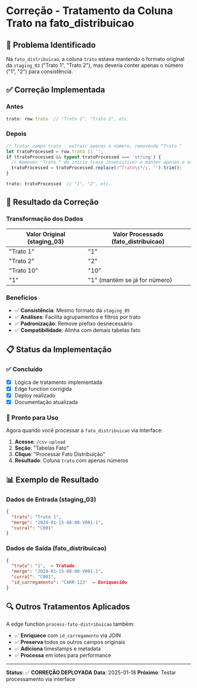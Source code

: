 # Correção - Tratamento da Coluna Trato na fato_distribuicao

## 🔧 Problema Identificado
Na `fato_distribuicao`, a coluna `trato` estava mantendo o formato original da `staging_03` ("Trato 1", "Trato 2"), mas deveria conter apenas o número ("1", "2") para consistência.

## ✅ Correção Implementada

### Antes
```typescript
trato: row.trato  // "Trato 1", "Trato 2", etc.
```

### Depois
```typescript
// Tratar campo trato - extrair apenas o número, removendo "Trato "
let tratoProcessed = row.trato || '';
if (tratoProcessed && typeof tratoProcessed === 'string') {
  // Remover "Trato " do início (case insensitive) e manter apenas o número
  tratoProcessed = tratoProcessed.replace(/^Trato\s*/i, '').trim();
}

trato: tratoProcessed  // "1", "2", etc.
```

## 🎯 Resultado da Correção

### Transformação dos Dados
| Valor Original (staging_03) | Valor Processado (fato_distribuicao) |
|-----------------------------|--------------------------------------|
| "Trato 1" | "1" |
| "Trato 2" | "2" |
| "Trato 10" | "10" |
| "1" | "1" (mantém se já for número) |

### Benefícios
- ✅ **Consistência**: Mesmo formato da `staging_05`
- ✅ **Análises**: Facilita agrupamentos e filtros por trato
- ✅ **Padronização**: Remove prefixo desnecessário
- ✅ **Compatibilidade**: Alinha com demais tabelas fato

## 📋 Status da Implementação

### ✅ Concluído
- [x] Lógica de tratamento implementada
- [x] Edge function corrigida
- [x] Deploy realizado
- [x] Documentação atualizada

### 🚀 Pronto para Uso
Agora quando você processar a `fato_distribuicao` via interface:

1. **Acesse**: `/csv-upload`
2. **Seção**: "Tabelas Fato"
3. **Clique**: "Processar Fato Distribuição"
4. **Resultado**: Coluna `trato` com apenas números

## 📊 Exemplo de Resultado

### Dados de Entrada (staging_03)
```json
{
  "trato": "Trato 1",
  "merge": "2024-01-15-08:00-V001-1",
  "curral": "C001"
}
```

### Dados de Saída (fato_distribuicao)
```json
{
  "trato": "1",  ← Tratado
  "merge": "2024-01-15-08:00-V001-1",
  "curral": "C001",
  "id_carregamento": "CARR-123"  ← Enriquecido
}
```

## 🔍 Outros Tratamentos Aplicados

A edge function `process-fato-distribuicao` também:
- ✅ **Enriquece** com `id_carregamento` via JOIN
- ✅ **Preserva** todos os outros campos originais
- ✅ **Adiciona** timestamps e metadata
- ✅ **Processa** em lotes para performance

---

**Status**: ✅ **CORREÇÃO DEPLOYADA**
**Data**: 2025-01-18
**Próximo**: Testar processamento via interface